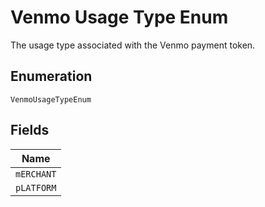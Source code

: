 
# Venmo Usage Type Enum

The usage type associated with the Venmo payment token.

## Enumeration

`VenmoUsageTypeEnum`

## Fields

| Name |
|  --- |
| `mERCHANT` |
| `pLATFORM` |

